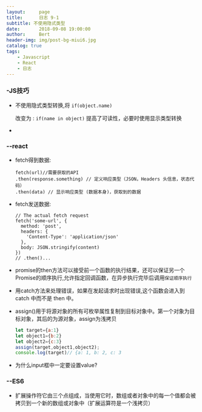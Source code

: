 ```yaml
---
layout:     page
title:      日志 9-1
subtitle: 不使用隐式类型
date:       2018-09-08 19:00:00
author:     Bert
header-img: img/post-bg-miui6.jpg
catalog: true
tags:
    - Javascript
    - React
    - 日志
---
```


### -JS技巧

- 不使用隐式类型转换,将
  `if(object.name)`

  改变为 : `if(name in object)`
  提高了可读性，必要时使用显示类型转换

- 

### --react

- fetch得到数据:

  ```react
  fetch(url)//需要获取的API
  .then(response.something) // 定义响应类型（JSON，Headers 头信息，状态代码）
  .then(data) // 显示响应类型 (数据本身)，获取到的数据
  ```

- fetch发送数据:

  ```react
  // The actual fetch request
  fetch('some-url', {
    method: 'post',
    headers: {
      'Content-Type': 'application/json'
    },
    body: JSON.stringify(content)
  })
  // .then()...
  ```

- promise的then方法可以接受前一个函数的执行结果，还可以保证另一个Promise的顺序执行,允许指定回调函数，在异步执行完毕后调用`保证顺序执行`

- 用catch方法来处理错误，如果在发起请求时出现错误,这个函数会进入到 catch 中而不是 then 中。

- assign()用于将源对象的所有可枚举属性复制到目标对象中。第一个对象为目标对象，其后的为源对象，assign为浅拷贝

  ```js
  let target={a:1}
  let object1={b:2}
  let object2={c:3}
  assign(target,object1,object2);
  console.log(target)// {a: 1, b: 2, c: 3
  ```

- 为什么input框中一定要设置value?

### --ES6

- 扩展操作符它由三个点组成，当使用它时，数组或者对象中的每一个值都会被拷贝到一个新的数组或对象中（扩展运算符是一个浅拷贝）